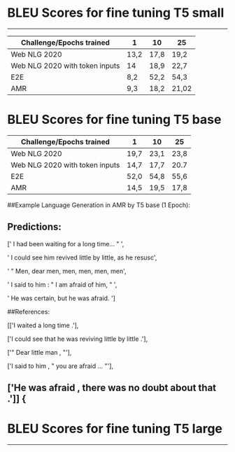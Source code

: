 # BLEU Scores for fine tuning T5 small

---

| Challenge/Epochs trained        | 1    | 10   | 25    |
|---------------------------------|------|------|-------|
| Web NLG 2020                    | 13,2 | 17,8 | 19,2  |
| Web NLG 2020 with token inputs  | 14   | 18,9 | 22,7  |
| E2E                             | 8,2  | 52,2 | 54,3  |
| AMR                             | 9,3  | 18,2 | 21,02 |

# BLEU Scores for fine tuning T5 base

| Challenge/Epochs trained        | 1    | 10   | 25    |
|---------------------------------|------|------|-------|
| Web NLG 2020                    | 19,7 | 23,1 | 23,8  |
| Web NLG 2020 with token inputs  | 14,7 | 17,7 | 20.7  |
| E2E                             | 52,0 | 54,8 |  55,6 |
| AMR                             | 14,5 | 19,5 |  17,8 |

##Example Language Generation in AMR by T5 base (1 Epoch):

## Predictions:

[' I had been waiting for a long time... "      ',

' I could see him revived little by little, as he resusc', 

' " Men, dear men, men, men, men, men', 

' I said to him : " I am afraid of him, "   ',

' He was certain, but he was afraid.      ']

##References:

[['I waited a long time .'],

['I could see that he was reviving little by little .'], 

['" Dear little man , "'], 

['I said to him , " you are afraid ... "'], 

['He was afraid , there was no doubt about that .']]
{
---

# BLEU Scores for fine tuning T5 large

---
